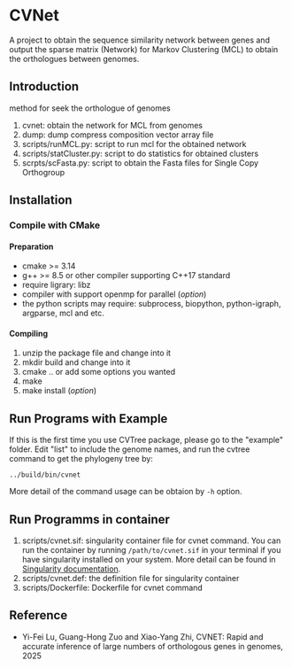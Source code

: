 # CVNet

A project to obtain the sequence similarity network between genes and output the sparse matrix (Network) for Markov Clustering (MCL) to obtain the orthologues between genomes.

## Introduction

method for seek the orthologue of genomes

1. cvnet: obtain the network for MCL from genomes
2. dump: dump compress composition vector array file
3. scripts/runMCL.py: script to run mcl for the obtained network
4. scripts/statCluster.py: script to do statistics for obtained clusters
5. scrpts/scFasta.py: script to obtain the Fasta files for Single Copy Orthogroup

## Installation

### Compile with CMake

#### Preparation

- cmake >= 3.14
- g++ >= 8.5 or other compiler supporting C++17 standard
- require ligrary: libz
- compiler with support openmp for parallel (_option_)
- the python scripts may require: subprocess, biopython, python-igraph, argparse, mcl and etc.
  
#### Compiling

1. unzip the package file and change into it
2. mkdir build and change into it
3. cmake .. or add some options you wanted
4. make
5. make install (_option_)

## Run Programs with Example

If this is the first time you use CVTree package, please go to the
"example" folder. Edit "list" to include the genome names, and run
the cvtree command to get the phylogeny tree by:

    ../build/bin/cvnet

More detail of the command usage can be obtaion by `-h` option.

## Run Programms in container

1. scripts/cvnet.sif: singularity container file for cvnet command. You can run the container by running `/path/to/cvnet.sif` in your terminal if you have singularity installed on your system. More detail can be found in [Singularity documentation](https://sylabs.io/docs/).
2. scripts/cvnet.def: the definition file for singularity container
3. scripts/Dockerfile: Dockerfile for cvnet command

## Reference

- Yi-Fei Lu, Guang-Hong Zuo and Xiao-Yang Zhi, CVNET: Rapid and accurate inference of large numbers of orthologous genes in genomes, 2025
